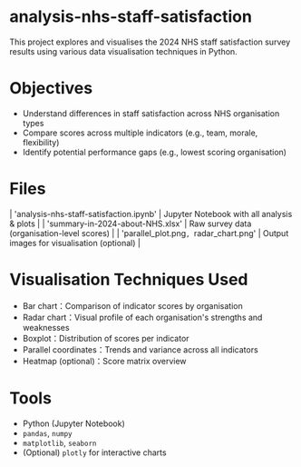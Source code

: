 # analysis-nhs-staff-satisfaction
This project explores and visualises the 2024 NHS staff satisfaction survey results using various data visualisation techniques in Python.
# Objectives
- Understand differences in staff satisfaction across NHS organisation types
- Compare scores across multiple indicators (e.g., team, morale, flexibility)
- Identify potential performance gaps (e.g., lowest scoring organisation)
# Files
| 'analysis-nhs-staff-satisfaction.ipynb' | Jupyter Notebook with all analysis & plots     |
| 'summary-in-2024-about-NHS.xlsx'    | Raw survey data (organisation-level scores)   |
| 'parallel_plot.png`, `radar_chart.png' | Output images for visualisation (optional)    |

# Visualisation Techniques Used
- Bar chart：Comparison of indicator scores by organisation
- Radar chart：Visual profile of each organisation's strengths and weaknesses
- Boxplot：Distribution of scores per indicator
- Parallel coordinates：Trends and variance across all indicators
- Heatmap (optional)：Score matrix overview
# Tools
- Python (Jupyter Notebook)
- `pandas`, `numpy`
- `matplotlib`, `seaborn`
- (Optional) `plotly` for interactive charts
